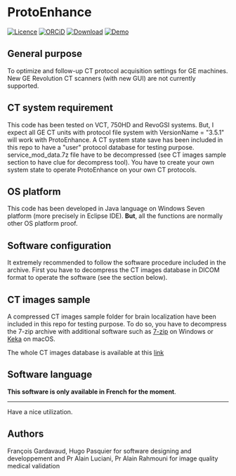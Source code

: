 # ProtoEnhance
[![Licence](https://img.shields.io/badge/license-GNU__GPLv3-yellow)](http://choosealicense.com/licenses/gpl-3.0/)
[![ORCiD](https://img.shields.io/badge/ORCID-0000--0001--9767--3241-green)](http://orcid.org/0000-0001-9767-3241) 
[![Download](https://img.shields.io/badge/ProtoEnhance-Download-red)](https://github.com/fgardavaud/ProtoEnhance/releases/download/v1.0/ProtoEnhance.zip)
[![Demo](https://img.shields.io/badge/Demo-Access-red)](http://www.canalc2.tv/video/12757)

## General purpose
To optimize and follow-up CT protocol acquisition settings for GE machines.
New GE Revolution CT scanners (with new GUI) are not currently supported.


## CT system requirement
This code has been tested on VCT, 750HD and RevoGSI systems. But, I expect all GE CT units with protocol file system with VersionName = "3.5.1" will work with ProtoEnhance.
A CT system state save has been included in this repo to have a "user" protocol database for testing purpose. service_mod_data.7z file have to be decompressed (see CT images sample section to have clue for decompress tool).
You have to create your own system state to operate ProtoEnhance on your own CT protocols.

## OS platform

This code has been developed in Java language on Windows Seven platform (more precisely in Eclipse IDE).
**But**, all the functions are normally other OS platform proof. 

## Software configuration

It extremely recommended to follow the software procedure included in the archive. First you have to decompress the CT images database in DICOM format to operate the software (see the section below).

## CT images sample

A compressed CT images sample folder for brain localization have been included in this repo for testing purpose.  To do so, you have to decompress the 7-zip archive with additional software such as [7-zip](https://www.7-zip.org) on Windows or [Keka](https://www.keka.io/en/) on macOS.

The whole CT images database is available at this [link](https://drive.google.com/file/d/1gHHRTv2LkE8c3-3aNpRTc2L9JnsLl4Ud/view?usp=sharing)

## Software language

**This software is only available in French for the moment**. 

-----

Have a nice utilization.

## Authors

François Gardavaud, Hugo Pasquier for software designing and developpement and Pr Alain Luciani, Pr Alain Rahmouni for image quality medical validation

